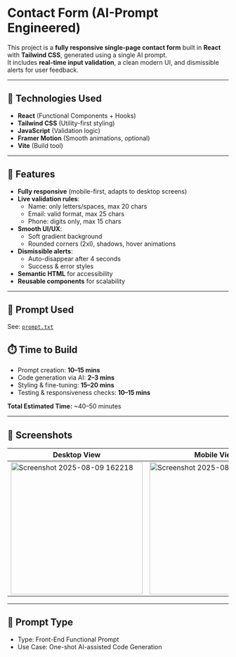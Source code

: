 # Contact Form (AI-Prompt Engineered)

This project is a **fully responsive single-page contact form** built in **React** with **Tailwind CSS**, generated using a single AI prompt.  
It includes **real-time input validation**, a clean modern UI, and dismissible alerts for user feedback.

---

## 🔧 Technologies Used
- **React** (Functional Components + Hooks)
- **Tailwind CSS** (Utility-first styling)
- **JavaScript** (Validation logic)
- **Framer Motion** (Smooth animations, optional)
- **Vite** (Build tool)

---

## 🧪 Features
- **Fully responsive** (mobile-first, adapts to desktop screens)
- **Live validation rules**:
  - Name: only letters/spaces, max 20 chars
  - Email: valid format, max 25 chars
  - Phone: digits only, max 15 chars
- **Smooth UI/UX**:
  - Soft gradient background
  - Rounded corners (2xl), shadows, hover animations
- **Dismissible alerts**:
  - Auto-disappear after 4 seconds
  - Success & error styles
- **Semantic HTML** for accessibility
- **Reusable components** for scalability

---


## 🧾 Prompt Used
See: [`prompt.txt`](./prompt.txt)

## ⏱️ Time to Build
- Prompt creation: **10–15 mins**
- Code generation via AI: **2–3 mins**
- Styling & fine-tuning: **15–20 mins**
- Testing & responsiveness checks: **10–15 mins**

**Total Estimated Time:** ~40–50 minutes

---

## 📸 Screenshots
| Desktop View                                                                                                                | Mobile View                                                                                                                |
| --------------------------------------------------------------------------------------------------------------------------- | --------------------------------------------------------------------------------------------------------------------------- |
|<img width="300" height="300" alt="Screenshot 2025-08-09 162218" src="https://github.com/user-attachments/assets/4f919e9c-771f-4a67-95c3-7322872e0f86" />| <img width="300" height="300" alt="Screenshot 2025-08-09 162812" src="https://github.com/user-attachments/assets/935b85a8-bae1-4bcf-8fbe-13a38390e15b" />|

---
## 🧠 Prompt Type
- Type: Front-End Functional Prompt
- Use Case: One-shot AI-assisted Code Generation
